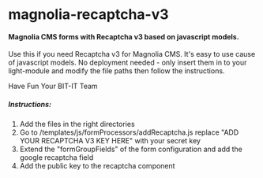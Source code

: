 # magnolia-recaptcha-v3
#### Magnolia CMS forms with Recaptcha v3 based on javascript models.

Use this if you need Recaptcha v3 for Magnolia CMS. It's easy to use cause of javascript models. No deployment needed - only insert them in to your light-module and modify the file paths then follow the instructions.

Have Fun
Your BIT-IT Team

##### Instructions:
1. Add the files in the right directories
2. Go to /templates/js/formProcessors/addRecaptcha.js replace "ADD YOUR RECAPTCHA V3 KEY HERE" with your secret key
3. Extend the "formGroupFields" of the form configuration and add the google recaptcha field
4. Add the public key to the recaptcha component

